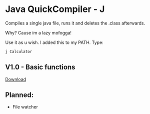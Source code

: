 # Java QuickCompiler - J

Compiles a single java file, runs it and deletes the .class afterwards.

Why? Cause im a lazy mofogga!

Use it as u wish. I added this to my PATH.
Type:
```bash
j Calculator
```

## V1.0 - Basic functions
[Download](https://github.com/ReDiGermany/Java-QuickCompiler/raw/main/Java-QuickCompiler/bin/Release/netcoreapp3.1/Java-Quickcompiler.zip)

## Planned:

* File watcher